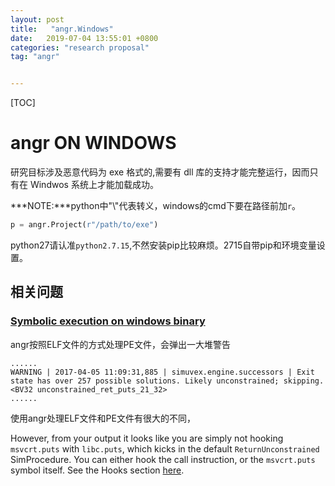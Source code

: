 ```yaml
---
layout: post
title:   "angr.Windows"
date:   2019-07-04 13:55:01 +0800
categories: "research proposal"
tag: "angr"


---
```


[TOC]

# angr ON WINDOWS

研究目标涉及恶意代码为 exe 格式的,需要有 dll 库的支持才能完整运行，因而只有在 Windwos 系统上才能加载成功。

***NOTE:***python中"\\"代表转义，windows的cmd下要在路径前加`r`。

```python
p = angr.Project(r"/path/to/exe")
```

python27请认准`python2.7.15`,不然安装pip比较麻烦。2715自带pip和环境变量设置。

## 相关问题

### [Symbolic execution on windows binary](https://github.com/angr/angr/issues/415)

angr按照ELF文件的方式处理PE文件，会弹出一大堆警告

```shell
......
WARNING | 2017-04-05 11:09:31,885 | simuvex.engine.successors | Exit state has over 257 possible solutions. Likely unconstrained; skipping. <BV32 unconstrained_ret_puts_21_32>
......
```

使用angr处理ELF文件和PE文件有很大的不同，

However, from your output it looks like you are simply not hooking `msvcrt.puts` with `libc.puts`, which kicks in the default `ReturnUnconstrained` SimProcedure. You can either hook the call instruction, or the `msvcrt.puts` symbol itself. See the Hooks section [here](https://docs.angr.io/docs/simprocedures.html).